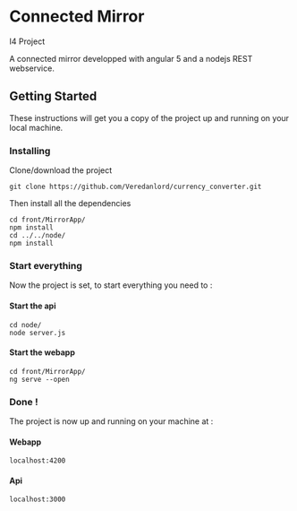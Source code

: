 # Connected Mirror
I4 Project

A connected mirror developped with angular 5 and a nodejs REST webservice. 

## Getting Started

These instructions will get you a copy of the project up and running on your local machine.

### Installing

Clone/download the project

```
git clone https://github.com/Veredanlord/currency_converter.git
```

Then install all the dependencies

```
cd front/MirrorApp/
npm install
cd ../../node/
npm install
```
### Start everything

Now the project is set, to start everything you need to :

#### Start the api

```
cd node/
node server.js
```

#### Start the webapp

```
cd front/MirrorApp/
ng serve --open
```

### Done !

The project is now up and running on your machine at :

#### Webapp
```
localhost:4200
```
#### Api
```
localhost:3000
```
